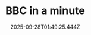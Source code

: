---
title: "BBC in a minute"
date: 2025-09-28T01:49:25.444Z
tags:
  - a minute
  - session 3
  - Common words
categories:
  - BBC
description: 记得填写描述内容哦~~~
---